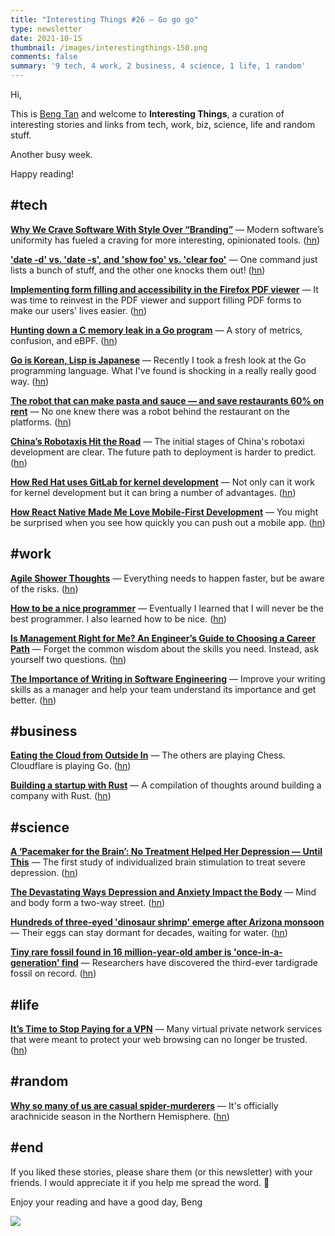 ```yaml
---
title: "Interesting Things #26 — Go go go"
type: newsletter
date: 2021-10-15
thumbnail: /images/interestingthings-150.png
comments: false
summary: '9 tech, 4 work, 2 business, 4 science, 1 life, 1 random'
---
```


Hi,

This is [Beng Tan](https://bengtan.com/about/) and welcome to **Interesting Things**, a curation of interesting stories and links from tech, work, biz, science, life and random stuff.

Another busy week.

Happy reading!


## #tech

**[Why We Crave Software With Style Over “Branding”](https://future.a16z.com/software-style-over-branding/?utm_source=bengtan.com/interesting-things/026)** — Modern software’s uniformity has fueled a craving for more interesting, opinionated tools. ([hn](https://news.ycombinator.com/item?id=28812639))

**['date -d' vs. 'date -s', and 'show foo' vs. 'clear foo'](https://rachelbythebay.com/w/2021/10/05/cmd/?utm_source=bengtan.com/interesting-things/026)** — One command just lists a bunch of stuff, and the other one knocks them out!  ([hn](https://news.ycombinator.com/item?id=28769858))

**[Implementing form filling and accessibility in the Firefox PDF viewer](https://hacks.mozilla.org/2021/10/implementing-form-filling-and-accessibility-in-the-firefox-pdf-viewer/?utm_source=bengtan.com/interesting-things/026)** — It was time to reinvest in the PDF viewer and support filling PDF forms to make our users' lives easier. ([hn](https://news.ycombinator.com/item?id=28797436))

**[Hunting down a C memory leak in a Go program](https://medium.com/zendesk-engineering/hunting-down-a-c-memory-leak-in-a-go-program-2d08b24b617d?utm_source=bengtan.com/interesting-things/026)** — A story of metrics, confusion, and eBPF. ([hn](https://news.ycombinator.com/item?id=28783289))

**[Go is Korean, Lisp is Japanese](https://imagine27.com/go-is-korean/?utm_source=bengtan.com/interesting-things/026)** — Recently I took a fresh look at the Go programming language. What I've found is shocking in a really really good way. ([hn](https://news.ycombinator.com/item?id=28775560))

**[The robot that can make pasta and sauce — and save restaurants 60% on rent](https://sifted.eu/articles/cala-robot/?utm_source=bengtan.com/interesting-things/026)** — No one knew there was a robot behind the restaurant on the platforms. ([hn](https://news.ycombinator.com/item?id=28785352))

**[China’s Robotaxis Hit the Road](https://www.eetimes.com/chinas-robotaxis-hit-the-road/?utm_source=bengtan.com/interesting-things/026)** — The initial stages of China's robotaxi development are clear. The future path to deployment is harder to predict. ([hn](https://news.ycombinator.com/item?id=28812463))

**[How Red Hat uses GitLab for kernel development](https://lwn.net/SubscriberLink/871237/f165400ad18fdc1f/?utm_source=bengtan.com/interesting-things/026)** — Not only can it work for kernel development but it can bring a number of advantages. ([hn](https://news.ycombinator.com/item?id=28783469))

**[How React Native Made Me Love Mobile-First Development](https://mattermost.com/blog/how-react-native-made-me-love-mobile-development/?utm_source=bengtan.com/interesting-things/026)** — You might be surprised when you see how quickly you can push out a mobile app. ([hn](https://news.ycombinator.com/item?id=28761363))


## #work

**[Agile Shower Thoughts](https://www.bschaatsbergen.com/agile-shower-thoughts?utm_source=bengtan.com/interesting-things/026)** — Everything needs to happen faster, but be aware of the risks. ([hn](https://news.ycombinator.com/item?id=28807936))

**[How to be a nice programmer](https://kennydodrill.net/blog/how-to-be-a-nice-programmer/?utm_source=bengtan.com/interesting-things/026)** — Eventually I learned that I will never be the best programmer. I also learned how to be nice. ([hn](https://news.ycombinator.com/item?id=28793112))

**[Is Management Right for Me? An Engineer’s Guide to Choosing a Career Path](https://product.hubspot.com/blog/is-management-right-for-me-an-engineers-guide-to-choosing-a-career-path?utm_source=bengtan.com/interesting-things/026)** — Forget the common wisdom about the skills you need. Instead, ask yourself two questions. ([hn](https://news.ycombinator.com/item?id=28759135))

**[The Importance of Writing in Software Engineering](https://codingsans.com/blog/importance-of-writing?utm_source=bengtan.com/interesting-things/026)** — Improve your writing skills as a manager and help your team understand its importance and get better. ([hn](https://news.ycombinator.com/item?id=28772744))


## #business

**[Eating the Cloud from Outside In](https://www.swyx.io/cloudflare-go/?utm_source=bengtan.com/interesting-things/026)** — The others are playing Chess. Cloudflare is playing Go. ([hn](https://news.ycombinator.com/item?id=28745372))

**[Building a startup with Rust](https://www.getsynth.com/docs/blog/2021/10/07/building-a-startup-with-rust?utm_source=bengtan.com/interesting-things/026)** — A compilation of thoughts around building a company with Rust. ([hn](https://news.ycombinator.com/item?id=28798235))


## #science

**[A ‘Pacemaker for the Brain’: No Treatment Helped Her Depression — Until This](https://www.nytimes.com/2021/10/04/health/depression-treatment-deep-brain-stimulation.html?utm_source=bengtan.com/interesting-things/026)** — The first study of individualized brain stimulation to treat severe depression. ([hn](https://news.ycombinator.com/item?id=28761825))

**[The Devastating Ways Depression and Anxiety Impact the Body](https://www.nytimes.com/2021/10/04/well/mind/depression-anxiety-physical-health.html?utm_source=bengtan.com/interesting-things/026)** — Mind and body form a two-way street. ([hn](https://news.ycombinator.com/item?id=28774107))

**[Hundreds of three-eyed 'dinosaur shrimp' emerge after Arizona monsoon](https://www.livescience.com/dinosaur-shrimp-emerge-arizona?utm_source=bengtan.com/interesting-things/026)** — Their eggs can stay dormant for decades, waiting for water. ([hn](https://news.ycombinator.com/item?id=28765999))

**[Tiny rare fossil found in 16 million-year-old amber is 'once-in-a-generation' find](https://edition.cnn.com/2021/10/05/world/tardigrade-fossil-amber-scn/index.html?utm_source=bengtan.com/interesting-things/026)** — Researchers have discovered the third-ever tardigrade fossil on record. ([hn](https://news.ycombinator.com/item?id=28773751))


## #life

**[It’s Time to Stop Paying for a VPN](https://www.nytimes.com/2021/10/06/technology/personaltech/are-vpns-worth-it.html?utm_source=bengtan.com/interesting-things/026)** — Many virtual private network services that were meant to protect your web browsing can no longer be trusted. ([hn](https://news.ycombinator.com/item?id=28795163))


## #random

**[Why so many of us are casual spider-murderers](https://www.bbc.com/future/article/20211004-why-so-many-of-us-are-casual-spider-murderers?utm_source=bengtan.com/interesting-things/026)** — It's officially arachnicide season in the Northern Hemisphere. ([hn](https://news.ycombinator.com/item?id=28815341))


## #end

If you liked these stories, please share them (or this newsletter) with your friends. I would appreciate it if you help me spread the word. 🙏

Enjoy your reading and have a good day,
Beng

![](https://bengtan.com/images/portrait-40.png)

